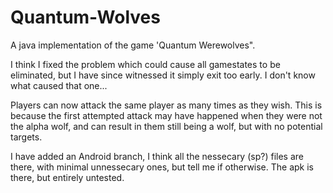 Quantum-Wolves
==============

A java implementation of the game 'Quantum Werewolves".


I think I fixed the problem which could cause all gamestates to be eliminated, but I have since witnessed it simply exit too early.  I don't know what caused that one...

Players can now attack the same player as many times as they wish.  This is because the first attempted attack may have happened when they were not the alpha wolf, and can result in them still being a wolf, but with no potential targets.

I have added an Android branch, I think all the nessecary (sp?) files are there, with minimal unnessecary ones, but tell me if otherwise.  The apk is there, but entirely untested.
